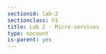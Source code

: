```yaml
---
sectionid: lab-2
sectionclass: h1
title: Lab 2 - Micro-services
type: nocount
is-parent: yes
---
```

